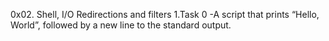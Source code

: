 0x02. Shell, I/O Redirections and filters
1.Task 0
-A script that prints “Hello, World”, followed by a new line to the standard output.